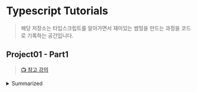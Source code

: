 # Typescript Tutorials

> 해당 저장소는 타입스크립트를 알아가면서 재미있는 썸띵을 만드는 과정을 코드로 기록하는 공간입니다.

## Project01 - Part1

> [📺 참고 강의](https://www.inflearn.com/course/%ED%83%80%EC%9E%85%EC%8A%A4%ED%81%AC%EB%A6%BD%ED%8A%B8-%EC%9E%85%EB%AC%B8)

<details>
<summary>Summarized</summary>

- [Intro : About Typescript](./project01/docs/intro.md)

- [About JS Doc](./project01/docs/js-doc.md)

- [Configure Typescript Dev Environment](./project01/docs/ts-config.md)

- [Type Alias](./project01//docs/type-alias.md)

- [Union type & Intersection type](./project01//docs/unions-intersection.md)

- [Enum](./project01//docs/enum.md)

- [Generic](./project01//docs/generic.md)

</details>

